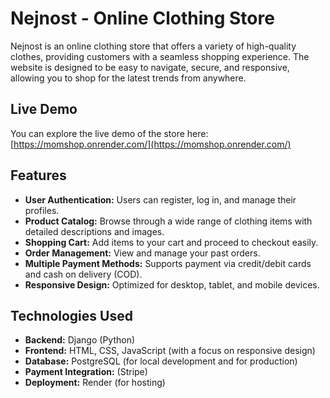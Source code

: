# Nejnost - Online Clothing Store

Nejnost is an online clothing store that offers a variety of high-quality clothes, providing customers with a seamless shopping experience. The website is designed to be easy to navigate, secure, and responsive, allowing you to shop for the latest trends from anywhere.

## Live Demo

You can explore the live demo of the store here: [https://momshop.onrender.com/](https://momshop.onrender.com/)

## Features

- **User Authentication:** Users can register, log in, and manage their profiles.
- **Product Catalog:** Browse through a wide range of clothing items with detailed descriptions and images.
- **Shopping Cart:** Add items to your cart and proceed to checkout easily.
- **Order Management:** View and manage your past orders.
- **Multiple Payment Methods:** Supports payment via credit/debit cards and cash on delivery (COD).
- **Responsive Design:** Optimized for desktop, tablet, and mobile devices.

## Technologies Used

- **Backend:** Django (Python)
- **Frontend:** HTML, CSS, JavaScript (with a focus on responsive design)
- **Database:** PostgreSQL (for local development and for production)
- **Payment Integration:** (Stripe)
- **Deployment:** Render (for hosting)


